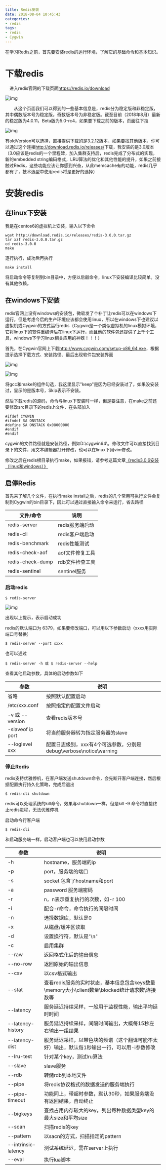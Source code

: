 ```yaml
---
title: Redis安装
date: 2018-08-04 10:45:43
categories: 
- redis
tags: 
- redis 
- Cygwin
---
```


在学习Redis之前，首先要安装redis的运行环境，了解它的基础命令和基本知识。

<!-- more -->

#  下载redis

 　进入redis官网的下载页面<https://redis.io/download>

![img](572667-20180823092805486-1663505105.png)

　　从这个页面我们可以得到的一些基本信息是，redis分为稳定版和非稳定版，其中偶数版本号为稳定版，奇数版本号为非稳定版。截至目前（2018年8月）最新的稳定版为4.0.11，Beta版为5.0-rc4，如果要下载之前的版本，页面往下拉

![img](572667-20180823093524389-802997790.png)

有oldVersion可以选择，直接提供下载的是3.2.12版本，如果要找其他版本，你可以通过这个连接<http://download.redis.io/releases/>下载，我安装的是3.0版本（3.0应该是redis的一个里程碑，加入集群支持后，redis完成了分布式的实现，新的embedded string编码格式，LRU算法的优化和其他性能的提升，如果之前接触过Redis，这些功能应该让你感到兴奋，从此memcache有的功能，redis几乎都有了，技术选型中使用redis将是更好的选择）

# 安装redis

##  在linux下安装

 我是在centos6的虚拟机上安装，输入以下命令

```shell
wget http://download.redis.io/releases/redis-3.0.0.tar.gz
tar xzf redis-3.0.0.tar.gz
cd redis-3.0.0
make
```

逐行执行，成功后再执行

```shell
make install 
```

将启动命令等复制到bin目录中，方便以后敲命令，linux下安装编译比较简单，没有其他依赖。

## 在windows下安装

redis官网上没有windows的安装包，微软发了个补丁让redis可以在windows下运行，但是考虑今后的生产环境应该都会使用linux，所以在windows下也建议以虚拟机或Cygwin的方式运行redis（Cygwin是一个类似虚拟机的linux模拟环境，它将linux下的软件重编译后在linux下运行，而且他的软件包还提供了上千个工具，windows下学习linux相关应用的神器！！！）

首先，在Cygwin官网上下载<http://www.cygwin.com/setup-x86_64.exe>，根据提示选择下载方式、安装路径、最后出现软件包安装界面

![img](572667-20180823101626454-32715309.png)

![img](572667-20180823101744668-1259974944.png)

将gcc和make的组件勾选，我这里显示"keep"是因为已经安装过了，如果没安装过，显示的是版本号，Skip表示不安装。

然后下载redis的源码，命令与linux下安装时一样，但是要注意，在make之前还要修改src目录下的redis.h文件，在头部加入

```shell
#ifdef CYGWIN
#ifndef SA ONSTACK
#define SA ONSTACK 0x08000000
#endif
#endif
```

cygwin的文件路径就是安装路径，例如D:\cygwin64\，修改文件可以直接找到目录下的文件，用文本编辑器打开修改，也可以在linux下用vim修改。

修改之后在redis根目录执行make，如果报错，请参考这篇文章[《redis3.0.6安装（linux和windows）》](https://www.cnblogs.com/skey_chen/p/5765019.html)

## 启停Redis

 首先来了解几个文件，在执行make install之后，redis的几个常用可执行文件会复制到Cygwin的bin目录下，因此可以通过直接输入命令来运行，省去路径

| 文件/命令        | 说明            |
| ---------------- | --------------- |
| redis-server     | redis服务端启动 |
| redis-cli        | redis客户端启动 |
| redis-benchmark  | redis性能测试   |
| redis-check-aof  | aof文件修复工具 |
| redis-check-dump | rdb文件检查工具 |
| redis-sentinel   | sentinel服务    |

### 启动redis

```shell
$ redis-server
```

![img](572667-20180823104944423-1271230096.png)

出现以上提示，表示启动成功

redis的默认端口为 6379，如果要修改端口，可以用以下参数启动（xxxx用实际端口号替换）

```shell
$ redis-server --port xxxx
```

也可以通过

```shell
$ redis-server -h 或 $ redis-server --help
```

查看其他启动参数，具体的启动参数如下

| 参数             | 说明                                                         |
| ---------------- | ------------------------------------------------------------ |
| 省略             | 按照默认配置启动                                             |
| /etc/xxx.conf    | 按照指定的配置文件启动                                       |
| -v 或 --version  | 查看redis版本号                                              |
| -slaveof ip port | 将当前服务器转为指定服务器的slave                            |
| --loglevel xxx   | 配置日志级别，xxx有4个可选参数，分别是debug\verbose\notice\warning |

### 停止Redis

redis支持优雅停机，在客户端发送shutdown命令，会先断开客户端连接，然后根据配置执行持久化策略，完成后退出

```shell
$ redis-cli shutdown
```

redis可以处理系统的kill命令，效果与shutdown一样，但是kill -9 命令将直接终止redis进程，无法优雅停机

 启动命令行客户端

```shell
$ redis-cli
```

 和启动服务端一样，启动客户端也可以使用启动参数

| 参数                | 说明                                                         |
| ------------------- | ------------------------------------------------------------ |
| -h                  | hostname，服务端的ip                                         |
| -p                  | port，服务端的端口                                           |
| -s                  | socket 包含了hostname和port                                  |
| -a                  | password 服务端密码                                          |
| -r                  | n，n表示重复执行的次数，如-r 100                             |
| -i                  | 配合-r命令，命令执行的间隔时间                               |
| -n                  | 选择数据库，默认是0                                          |
| -x                  | 从磁盘/缓冲区读取                                            |
| -d                  | 设置换行符，默认是"\n"                                       |
| -c                  | 启用集群                                                     |
| --raw               | 返回格式化后的输出信息                                       |
| --no-row            | 返回原始的输出信息                                           |
| --csv               | 以csv格式输出                                                |
| --stat              | 查看redis服务的实时状态，基本信息包含keys数量\memory大小\client数量\blocked统计请求数\连接数等 |
| --latency           | 服务延迟持续采样，一般用于监视性能，输出平均延时时间         |
| --latency-history   | 服务延迟持续采样，间隔时间输出，大概每15秒左右输出一组结果   |
| --latency-dist      | 服务延迟采样，以带色块的频谱（这个翻译可能不太好）输出，默认每1秒输出一行，可以用-i参数修改 |
| --lru-test          | 针对某个key，测试lru算法                                     |
| --slave             | slave服务                                                    |
| --rdb               | 转储rdb到本地文件                                            |
| --pipe              | 将redis协议格式的数据发送的服务端执行                        |
| --pipe-timeout      | 功能同上，带超时参数，默认30秒，如果服务端没有返回结果，自动终止 |
| --bigkeys           | 查找占用内存较大的key，列出每种数据类型key的最大size和平均size |
| --scan              | 扫描redis的key                                               |
| --pattern           | 以sacn的方式，扫描指定的pattern                              |
| --intrinsic-latency | 测试系统延迟，需在server上执行                               |
| --eval              | 执行lua脚本                                                  |
